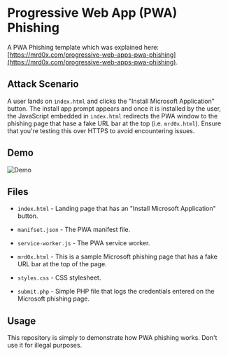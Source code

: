 # Progressive Web App (PWA) Phishing

A PWA Phishing template which was explained here: [https://mrd0x.com/progressive-web-apps-pwa-phishing](https://mrd0x.com/progressive-web-apps-pwa-phishing).

## Attack Scenario

A user lands on `index.html` and clicks the "Install Microsoft Application" button. The install app prompt appears and once it is installed by the user, the JavaScript embedded in `index.html` redirects the PWA window to the phishing page that hase a fake URL bar at the top (i.e. `mrd0x.html`). Ensure that you're testing this over HTTPS to avoid encountering issues.

## Demo

![Demo](https://github.com/mrd0x/PWA-Phishing/blob/main/demo.gif)

## Files

* `index.html` - Landing page that has an "Install Microsoft Application" button.

* `manifset.json` - The PWA manifest file.

* `service-worker.js` - The PWA service worker.

* `mrd0x.html` - This is a sample Microsoft phishing page that has a fake URL bar at the top of the page.

* `styles.css` - CSS stylesheet.

* `submit.php` - Simple PHP file that logs the credentials entered on the Microsoft phishing page.

## Usage

This repository is simply to demonstrate how PWA phishing works. Don't use it for illegal purposes.
